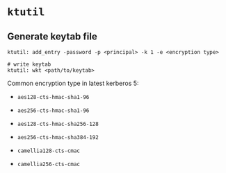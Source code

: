 # `ktutil`

## Generate keytab file

```
ktutil: add_entry -password -p <principal> -k 1 -e <encryption type>

# write keytab
ktutil: wkt <path/to/keytab>
```

Common encryption type in latest kerberos 5:

* `aes128-cts-hmac-sha1-96`

* `aes256-cts-hmac-sha1-96`

* `aes128-cts-hmac-sha256-128`

* `aes256-cts-hmac-sha384-192`

* `camellia128-cts-cmac`

* `camellia256-cts-cmac`